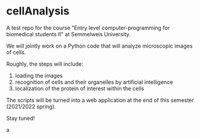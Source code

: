 # cellAnalysis
A test repo for the course "Entry level computer-programming for biomedical students II" at Semmelweis University.

We will jointly work on a Python code that will analyze microscopic images of cells. 

Roughly, the steps will include:

1. loading the images
2. recognition of cells and their organelles by artificial intelligence
3. localization of the protein of interest within the cells

The scripts will be turned into a web application at the end of this semester (2021/2022 spring).

Stay tuned!

a
